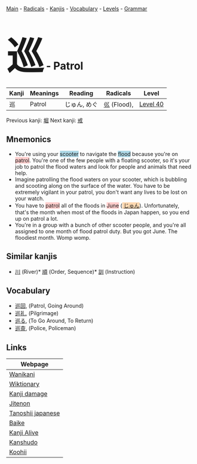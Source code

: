 <style> bigfont {font-size: 100px}</style>
[Main](../README.md) -
[Radicals](../radicals.md) -
[Kanjis](../kanjis.md) -
[Vocabulary](../vocabulary.md) -
[Levels](../levels.md) -
[Grammar](../grammar.md)
# <bigfont> 巡</bigfont> - Patrol 

| Kanji | Meanings | Reading | Radicals | Level |
| --- | --- | --- | --- | --- |
| 巡 | Patrol | じゅん, めぐ | [巛](../radicals/巛.md) (Flood),  | [Level 40](../levels/wk_level40.md) |

Previous kanji: [堀](堀.md) Next kanji: [戒](戒.md) 

## Mnemonics
 * You're using your <span style="background-color:#ADD8E6"> scooter</span> to navigate the <span style="background-color:#ADD8E6"> flood</span> because you're on <span style="background-color:#ffcccb"> patrol</span>. You're one of the few people with a floating scooter, so it's your job to patrol the flood waters and look for people and animals that need help.
* Imagine patrolling the flood waters on your scooter, which is bubbling and scooting along on the surface of the water. You have to be extremely vigilant in your patrol, you don't want any lives to be lost on your watch.
* You have to <span style="background-color:#ffcccb"> patrol</span> all of the floods in <span style="background-color:#ffcccb"> June</span> (<span style="background-color:#fed8b1"> [じゅん](https://jisho.org/search/じゅん)</span>). Unfortunately, that's the month when most of the floods in Japan happen, so you end up on patrol a lot.
* You're in a group with a bunch of other scooter people, and you're all assigned to one month of flood patrol duty. But you got June. The floodiest month. Womp womp.


## Similar kanjis
 * [川](川.md) (River)* [順](順.md) (Order, Sequence)* [訓](訓.md) (Instruction)


## Vocabulary
 * [巡回](../vocabulary/巡.md), (Patrol, Going Around)
* [巡礼](../vocabulary/巡.md), (Pilgrimage)
* [巡る](../vocabulary/巡.md), (To Go Around, To Return)
* [巡査](../vocabulary/巡.md), (Police, Policeman)



## Links 

| Webpage |
| --- |
| [Wanikani          ](https://www.wanikani.com/kanji/巡) |
| [Wiktionary        ](https://en.wiktionary.org/wiki/巡) |
| [Kanji damage      ](http://www.kanjidamage.com/kanji/search?utf8=✓&q=巡) |
| [Jitenon           ](https://jitenon.com/kanji/巡) |
| [Tanoshii japanese ](https://www.tanoshiijapanese.com/dictionary/kanji.cfm?k=巡) |
| [Baike             ](https://baike.baidu.com/item/巡) |
| [Kanji Alive       ](https://app.kanjialive.com/巡) |
| [Kanshudo          ](https://www.kanshudo.com/searchmn?q=巡) |
| [Koohii            ](https://kanji.koohii.com/study/kanji/巡) |
